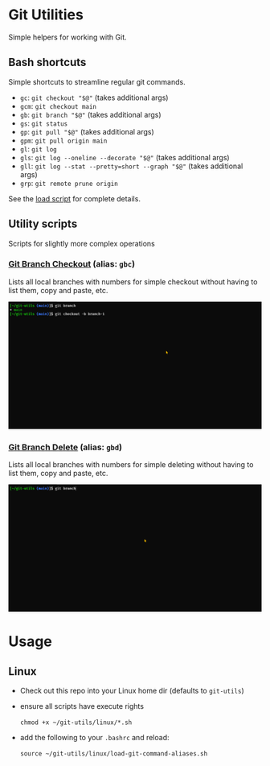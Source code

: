 # Git Utilities

Simple helpers for working with Git.

## Bash shortcuts

Simple shortcuts to streamline regular git commands.

* `gc`: `git checkout "$@"` (takes additional args)
* `gcm`: `git checkout main`
* `gb`: `git branch "$@"` (takes additional args)
* `gs`: `git status`
* `gp`: `git pull "$@"` (takes additional args)
* `gpm`: `git pull origin main`
* `gl`: `git log`
* `gls`: `git log --oneline --decorate "$@"` (takes additional args)
* `gll`: `git log --stat --pretty=short --graph "$@"` (takes additional args)
* `grp`: `git remote prune origin`

See the [load script](linux/load-git-command-aliases.sh) for complete details.

## Utility scripts
Scripts for slightly more complex operations

### [Git Branch Checkout](git-branch-checkout.sh) (alias: `gbc`)
Lists all local branches with numbers for simple checkout without having to list them, copy and paste, etc.

![](docs/git-utils-checkout.gif)

### [Git Branch Delete](git-branch-delete.sh) (alias: `gbd`)
Lists all local branches with numbers for simple deleting without having to list them, copy and paste, etc.

![](docs/git-utils-delete.gif)

# Usage

## Linux
* Check out this repo into your Linux home dir (defaults to `git-utils`)
* ensure all scripts have execute rights

  ```chmod +x ~/git-utils/linux/*.sh```

* add the following to your `.bashrc` and reload:

  ```source ~/git-utils/linux/load-git-command-aliases.sh```

